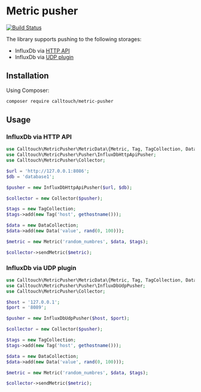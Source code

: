 # Metric pusher

[![Build Status](https://travis-ci.org/calltouch/metric-pusher.svg?branch=master)](https://travis-ci.org/calltouch/metric-pusher)

The library supports pushing to the following storages:
- InfluxDb via [HTTP API](https://docs.influxdata.com/influxdb/v1.3/guides/writing_data/)
- InfluxDb via [UDP plugin](https://docs.influxdata.com/influxdb/v1.3/tools/udp/)

## Installation

Using Composer:

```bash
composer require calltouch/metric-pusher
```

## Usage
### InfluxDb via HTTP API
```php
use Calltouch\MetricPusher\MetricData\{Metric, Tag, TagCollection, Data, DataCollection};
use Calltouch\MetricPusher\Pusher\InfluxDbHttpApiPusher;
use Calltouch\MetricPusher\Collector;

$url = 'http://127.0.0.1:8086';
$db = 'database1';

$pusher = new InfluxDbHttpApiPusher($url, $db);

$collector = new Collector($pusher);

$tags = new TagCollection;
$tags->add(new Tag('host', gethostname()));

$data = new DataCollection;
$data->add(new Data('value', rand(0, 100)));

$metric = new Metric('random_numbres', $data, $tags);

$collector->sendMetric($metric);
```
### InfluxDb via UDP plugin
```php
use Calltouch\MetricPusher\MetricData\{Metric, Tag, TagCollection, Data, DataCollection};
use Calltouch\MetricPusher\Pusher\InfluxDbUdpPusher;
use Calltouch\MetricPusher\Collector;

$host = '127.0.0.1';
$port = '8089';

$pusher = new InfluxDbUdpPusher($host, $port);

$collector = new Collector($pusher);

$tags = new TagCollection;
$tags->add(new Tag('host', gethostname()));

$data = new DataCollection;
$data->add(new Data('value', rand(0, 100)));

$metric = new Metric('random_numbres', $data, $tags);

$collector->sendMetric($metric);
```